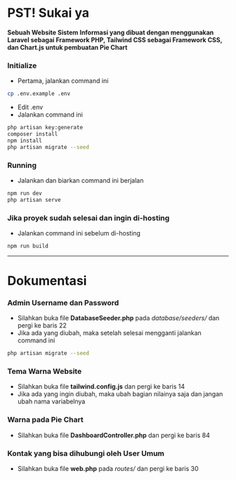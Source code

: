 # PST! Sukai ya

**Sebuah Website Sistem Informasi yang dibuat dengan menggunakan Laravel sebagai Framework PHP, Tailwind CSS sebagai Framework CSS, dan Chart.js untuk pembuatan Pie Chart**

### Initialize
- Pertama, jalankan command ini
```sh
cp .env.example .env
```
- Edit .env
- Jalankan command ini
```sh
php artisan key:generate
composer install
npm install
php artisan migrate --seed
```
### Running
- Jalankan dan biarkan command ini berjalan
```sh
npm run dev
php artisan serve
```
### Jika proyek sudah selesai dan ingin di-hosting
- Jalankan command ini sebelum di-hosting
```sh
npm run build
```

---

# Dokumentasi

### Admin Username dan Password
- Silahkan buka file **DatabaseSeeder.php** pada *database/seeders/* dan pergi ke baris 22
- Jika ada yang diubah, maka setelah selesai mengganti jalankan command ini
```sh
php artisan migrate --seed
```
### Tema Warna Website
- Silahkan buka file **tailwind.config.js** dan pergi ke baris 14
- Jika ada yang ingin diubah, maka ubah bagian nilainya saja dan jangan ubah nama variabelnya
### Warna pada Pie Chart
- Silahkan buka file **DashboardController.php** dan pergi ke baris 84
### Kontak yang bisa dihubungi oleh User Umum
- Silahkan buka file **web.php** pada *routes/* dan pergi ke baris 30